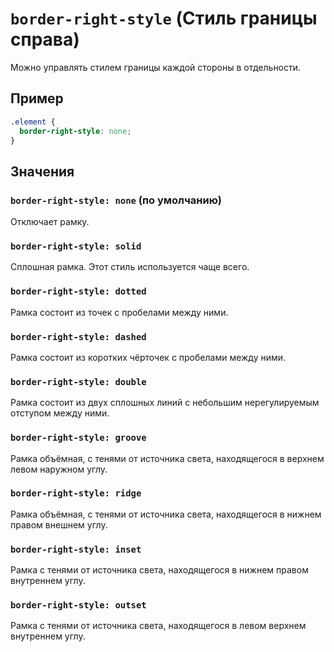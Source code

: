 # `border-right-style` (Стиль границы справа)

Можно управлять стилем границы каждой стороны в отдельности.

## Пример

```css
.element {
  border-right-style: none;
}
```

## Значения

### `border-right-style: none` (по умолчанию)

Отключает рамку.

### `border-right-style: solid`

Сплошная рамка. Этот стиль используется чаще всего.

### `border-right-style: dotted`

Рамка состоит из точек с пробелами между ними.

### `border-right-style: dashed`

Рамка состоит из коротких чёрточек с пробелами между ними.

### `border-right-style: double`

Рамка состоит из двух сплошных линий с небольшим нерегулируемым отступом между ними.

### `border-right-style: groove`

Рамка объёмная, с тенями от источника света, находящегося в верхнем левом наружном углу.

### `border-right-style: ridge`

Рамка объёмная, с тенями от источника света, находящегося в нижнем правом внешнем углу.

### `border-right-style: inset`

Рамка с тенями от источника света, находящегося в нижнем правом внутреннем углу.

### `border-right-style: outset`

Рамка с тенями от источника света, находящегося в левом верхнем внутреннем углу.
